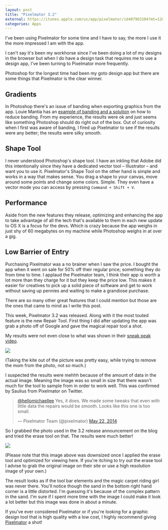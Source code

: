 ```yaml
---
layout: post
title: "Pixelmator 3.2"
external: https://itunes.apple.com/us/app/pixelmator/id407963104?mt=12&uo=4&at=11l9EG
categories: Apps
---
```


I've been using Pixelmator for some time and I have to say, the more I use it the more impressed I am with the app.

I can't say it's been my workhorse since I've been doing a lot of my designs in the browser but when I do have a design task that requires me to use a design app, I've been turning to Pixelmator more frequently.

Photoshop for the longest time had been my goto design app but there are some things that Pixelmator is the clear winner.

## Gradients
In Photoshop there's an issue of banding when exporting graphics from the app. Louie Mantia has an <a href="http://mantia.me/blog/photoshop-tip-spatter/" target="_blank">example of banding and a solution</a> on how to reduce banding. From my experience, the results were ok and just seems like something Photoshop should do right out of the box. Out of curiosity when I first was aware of banding, I fired up Pixelmator to see if the results were any better; the results were silky smooth.

## Shape Tool
I never understood Photoshop's shape tool. I have an inkling that Adobe did this intentionally since they have a dedicated vector tool &ndash; Illustrator &ndash; and want you to use it. Pixelmator's Shape Tool on the other hand is simple and works in a way that makes sense. You drag a shape to your canvas, move around some points and change some colors. Simple. They even have a vector mode you can access by pressing `Command + Shift + V`.

## Performance
Aside from the new features they release, optimizing and enhancing the app to take advantage of all the tech that's available to them in each new update to OS X is a focus for the devs. Which is crazy because the app weighs in just shy of 60 megabytes on my machine while Photoshop weighs in at over a gig.

## Low Barrier of Entry
Purchasing Pixelmator was a no brainer when I saw the price. I bought the app when it went on sale for 50% off their regular price; something they do from time to time. I applaud the Pixelmator team, I think their app is worth a lot more than they charge for it but they keep the price low. This makes it easier for creatives to pick up a solid piece of software and get to work without saving up pennies and waiting to make a grandiose purchase.

There are so many other great features that I could mention but those are the ones that came to mind as I write this post.

This week, Pixelmator 3.2 was released. Along with it the most touted feature is the new Repair Tool. First thing I did after updating the app was grab a photo off of Google and gave the magical repair tool a shot.

My results were not even close to what was shown in their <a href="http://www.pixelmator.com/blog/2014/04/17/sneak-peek-at-pixelmator-3-2-sandstone/" target="_blank">sneak peak video</a>.

![](https://dl.dropboxusercontent.com/u/1228961/michaellee/2014/05%20-%20May/family.jpg)

(Taking the kite out of the picture was pretty easy, while trying to remove the mom from the photo, not so much.)

I suspected the results were mehhh because of the amount of data in the actual image. Meaning the image was so small in size that there wasn't much for the tool to sample from in order to work well. This was confirmed by Saulius from Pixelmator on Twitter.

<blockquote class="twitter-tweet" lang="en"><p><a href="https://twitter.com/hellomichaellee">@hellomichaellee</a> Yes, it does. We made some tweaks that even with little data the repairs would be smooth. Looks like this one is too small.</p>&mdash; Pixelmator Team (@pixelmator) <a href="https://twitter.com/pixelmator/statuses/469501675783598080">May 22, 2014</a></blockquote>
<script async src="//platform.twitter.com/widgets.js" charset="utf-8"></script>

So I grabbed the photo used in the 3.2 release announcement on the blog and tried the erase tool on that. The results were much better!

![](https://dl.dropboxusercontent.com/u/1228961/michaellee/2014/05%20-%20May/sandstone.jpg)

(Please note that this image above was downsized once I applied the erase tool and optimized for viewing here. If you're itching to try out the erase tool I advise to grab the original image on their site or use a high resolution image of your own.)

The result looks as if the tool bar elements and the magic carpet riding girl was never there. You'll notice though the sand in the bottom right hand corner is a little distorted. I'm guessing it's because of the complex pattern in the sand. I'm sure if I spent more time with the image I could make it look a lot better but this image was done in about a minute.

If you've ever considered Pixelmator or if you're looking for a graphic design tool that is high quality with a low cost, I highly recommend giving <a href="https://itunes.apple.com/us/app/pixelmator/id407963104?mt=12&uo=4&at=11l9EG" target="_blank">Pixelmator</a> a shot!
